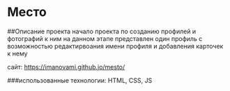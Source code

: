 # Место

##Описание проекта
начало проекта по созданию профилей и фотографий к ним 
на данном этапе представлен один профиль c возможностью 
редактирвоания имени профиля и добавления
карточек к нему

сайт: https://imanovami.github.io/mesto/

###использованные технологии:
HTML, CSS, JS



